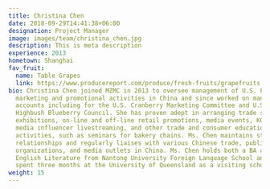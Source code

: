 ```yaml
---
title: Christina Chen
date: 2018-09-29T14:41:38+06:00
designation: Project Manager
image: images/team/christina_chen.jpg
description: This is meta description
experience: 2013
hometown: Shanghai
fav_fruit:
  name: Table Grapes
  link: https://www.producereport.com/produce/fresh-fruits/grapefruits
bio: Christina Chen joined MZMC in 2013 to oversee management of U.S. Pecan’s
  marketing and promotional activities in China and since worked on many
  accounts including for the U.S. Cranberry Marketing Committee and U.S.
  Highbush Blueberry Council. She has proven adept in arranging trade shows,
  exhibitions, on-line and off-line retail promotions, media events, KOL/social
  media influencer livestreaming, and other trade and consumer educational
  activities, such as seminars for bakery chains. Ms. Chen maintains strong
  relationships and regularly liaises with various Chinese trade, public
  organizations, and media outlets in China. Ms. Chen holds both a BA and MA in
  English Literature from Nantong University Foreign Language School and has
  spent three months at the University of Queensland as a visiting scholar.
weight: 15
---
```


